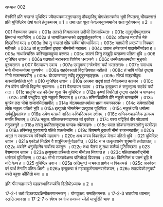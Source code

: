 अध्यायः 002

मेरुगिरिं प्रति गच्छन्तं युधिष्ठिरं ज्यैष्ठ्यक्रमादनुगच्छत्सु दौपद्यादिषु योगभ्रंशात्क्रमेण भूमौ निपतत्सु भीमप्रश्नात्तं प्रति युधिष्ठिरेण तेषां पतने हेतुकथनम् ॥ 1 ॥ तथा ततः शुना केवलमनुगम्यमानेन सता पुरोगमनम् ॥ 2 ॥

001	वैशम्पायन उवाच ।
001a	ततस्ते नियतात्मान उदीचीं दिशमास्थिताः ।
001c	ददृशुर्योगयुक्ताश्च हिमवन्तं महागिरिम् ॥
002a	तं चाप्यतिक्रमन्तस्ते ददृशुर्वालुकार्णवम् ।
002c	अवैक्षन्त महाशैलं मेरुं शिखरिणां वरम् ॥
003a	तेषां तु गच्छतां शीघ्रं सर्वेषां योगधार्मिणाम् ।
003c	याज्ञसेनी भ्रष्टयोगा निपपात महीतले ॥
004a	तां तु प्रपतितां दृष्ट्वा भीमसेनो महाबलः ।
004c	उवाच धर्मराजानं याज्ञसेनीमवेक्ष्य ह ॥
005a	नाधर्मश्चरितः कश्चिद्राजपुत्र्या परन्तप ।
005c	कारणं किंनु तद्ब्रूहि यत्कृष्णा पतिता भुवि ॥
006	युधिष्ठिर उवाच ।
006a	पक्षपातो महानस्या विशेषेण धनञ्जये ।
006c	तस्यैतत्फलमद्यैषा भुङ्क्ते पुरुषसत्तम ॥
007	वैशम्पायन उवाच ।
007a	एवमुक्त्वाऽनवेक्ष्यैनां ययौ भरतसत्तमः ।
007c	समाधाय मनो धीमान्धर्मात्मा पुरुषर्षभः ॥
008a	सहदेवस्ततो विद्वान्निपपात महीतले ।
008c	तं चापि पतितं दृष्ट्वा भीमो राजानमब्रवीत् ॥
009a	योऽयमस्मासु सर्वेषु शुश्रूषुरनहङ्कृतः ।
009c	सोऽयं माद्रवतीपुत्रः कस्मान्निपतितो भुवि ॥
010	युधिष्ठिर उवाच ।
010a	आत्मनः सदृशं प्राज्ञं नैषोऽमन्यत कञ्चन ।
010c	तेन दोषेण पतितो विद्वानेष नृपात्मजः ॥
011	वैशम्पायन उवाच ।
011a	इत्युक्त्वा तं समुत्सृज्य सहदेवं ययौ तदा ।
011c	भ्रातृभिः सह कौन्तेयः शुना चैव युधिष्ठिरः ॥
012a	कृष्णां निपतितां दृष्ट्वा सहदेवं च पाण्डवम् ।
012c	आर्तो बन्धुप्रियः शूरो नकुलो निपपात ह ॥
013a	तस्मिन्निपतिते वीरे नकुले चारुदर्शने ।
013c	पुनरेव तदा भीमो राजानमिदमब्रवीत् ॥
014a	योऽयमक्षतधर्मात्मा भ्राता वचनकारकः ।
014c	रूपेणाप्रतिमो लोके नकुलः पतितो भुवि ॥
015a	इत्युक्तो भीमसेनेन प्रत्युवाच युधिष्ठिरः ।
015c	नकुलं प्रति धर्मात्मा सर्वबुद्धिमतांवरः ॥
016a	रूपेण मत्समो नास्ति कश्चिदित्यस्य दर्शनम् ।
016c	अधिकश्चाहमेवैक इत्यस्य मनसि स्थितम् ॥
017a	नकुलः पतितस्तस्मादागच्छ त्वं वृकोदर ।
017c	यस्य यद्विहितं वीर सोऽवश्यं तदुपाश्नुते ॥
018a	तांस्तु प्रपतितान्दृष्ट्वा पाण्डवः श्वेतवाहनः ।
018c	पपात शोकसन्तप्तस्ततोनु परवीरहा ॥
019a	तस्मिंस्तु पुरुषव्याघ्रे पतिते शक्रतेजसि ।
019c	म्रियमाणे दुराधर्षे भीमो राजानमब्रवीत् ॥
020a	अनृतं न स्मराम्यस्य स्वैरेष्वपि महात्मनः ।
020c	अथ कस्य विकारोऽयं येनायं पतितो भुवि ॥
021	युधिष्ठिर उवाच ।
021a	एकोऽहं निर्दहेयं वै शत्रूनित्यर्जुनोऽब्रवीत् ।
021c	न च तत्कृतवानेष शूरमानी ततोऽपतत् ॥
022a	अवमेने धनुर्ग्राहानेष सर्वांश्च फल्गुनः ।
022c	तथा चैतन्न तु तथा कर्तव्यं भूतिमिच्छता ॥
023	वैशम्पायन उवाच ।
023a	इत्युक्त्वा प्रस्थितो राजा भीमोऽथ निपपात ह ।
023c	पतितश्चाब्रवीद्भीमो धर्मराजं युधिष्ठिरम् ॥
024a	भोभो राजन्नवेक्षस्व पतितोऽहं प्रियस्तव ।
024c	किंनिमित्तं च पतनं ब्रूहि मे यदि वेत्थ ह ॥
025	युधिष्ठिर उवाच ।
025a	अतिभुक्तं च भवता प्राणेन च विकत्थसे ।
025c	अनवेक्ष्य परं पार्थ तेनासि पतितः क्षितौ ॥
026a	इत्युक्त्वा तं महाबाहुर्जगामानवलोकयन् ।
026c	श्वाऽप्येकोऽनुययौ यस्ते बहुशः कीर्तितो मया ॥ ॥

इति श्रीमन्महाभारते महाप्रस्थानिकपर्वणि द्वितीयोऽध्यायः ॥ 2 ॥

17-2-1 ततो दिक्त्रयप्रदक्षिणीकरणानन्तरम् । योगयुक्ताः समाहितमनसः ॥ 17-2-3 भ्रष्टयोगा ध्यानात् स्खलितमानसा ॥ 17-2-7 अनवेक्ष्य स्वर्गान्तरायरूपः स्नेहो माभूदिति भावः ॥ 
